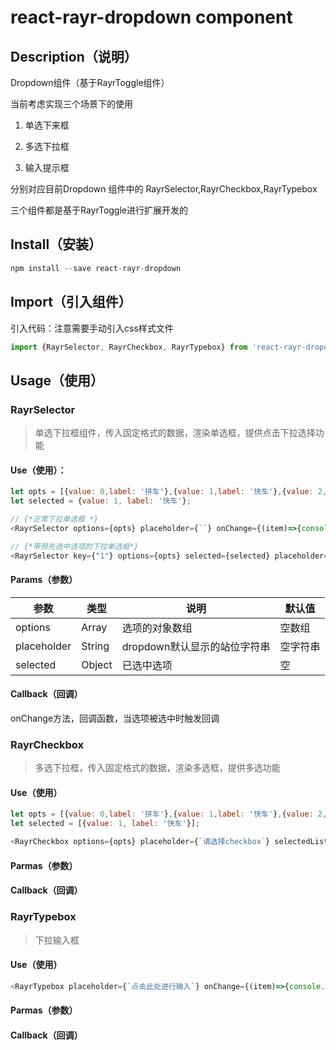 # react-rayr-dropdown component

## Description（说明）

Dropdown组件（基于RayrToggle组件）

当前考虑实现三个场景下的使用

1. 单选下来框

2. 多选下拉框

3. 输入提示框

分别对应目前Dropdown 组件中的 RayrSelector,RayrCheckbox,RayrTypebox

三个组件都是基于RayrToggle进行扩展开发的

## Install（安装）

```javascript
npm install --save react-rayr-dropdown
```

## Import（引入组件）

引入代码：注意需要手动引入css样式文件

```javascript
import {RayrSelector, RayrCheckbox, RayrTypebox} from 'react-rayr-dropdown';
```


## Usage（使用）

### RayrSelector

> 单选下拉框组件，传入固定格式的数据，渲染单选框，提供点击下拉选择功能

#### Use（使用）：

```javascript
let opts = [{value: 0,label: '拼车'},{value: 1,label: '快车'},{value: 2,label: '优享'}];
let selected = {value: 1, label: '快车'};

// {*正常下拉单选框 *}
<RayrSelector options={opts} placeholder={``} onChange={(item)=>{console.log(item)}} />

// {*带预先选中选项的下拉单选框*} 
<RayrSelector key={"1"} options={opts} selected={selected} placeholder={``} onChange={(item)=>{console.log(item)}} />

```

#### Params（参数）

| 参数 | 类型 | 说明 | 默认值 |
| ----| ----| ----| ------|
| options | Array | 选项的对象数组 | 空数组 |
| placeholder | String | dropdown默认显示的站位字符串 | 空字符串 |
| selected | Object | 已选中选项 | 空 |

#### Callback（回调）

onChange方法，回调函数，当选项被选中时触发回调


### RayrCheckbox

> 多选下拉框，传入固定格式的数据，渲染多选框，提供多选功能

#### Use（使用）

```javascript
let opts = [{value: 0,label: '拼车'},{value: 1,label: '快车'},{value: 2,label: '优享'}];
let selected = [{value: 1, label: '快车'}];

<RayrCheckbox options={opts} placeholder={`请选择checkbox`} selectedList={selected} onChange={(item)=>{console.log(item)}} />
```

#### Parmas（参数）

#### Callback（回调）



### RayrTypebox

> 下拉输入框

#### Use（使用）

```javascript
<RayrTypebox placeholder={`点击此处进行输入`} onChange={(item)=>{console.log(item)}} onTypeChange={this.inputChange.bind(this)} />
```

#### Parmas（参数）

#### Callback（回调）